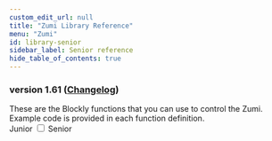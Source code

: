 ```yaml
---
custom_edit_url: null
title: "Zumi Library Reference"
menu: "Zumi"
id: library-senior
sidebar_label: Senior reference
hide_table_of_contents: true
---
```


<h3 class="homeDocLandingVersion">version 1.61 (<a class="orange-link" href="/doc-v2/docs/zumi/blockly/changelog">Changelog</a>)</h3>
These are the Blockly functions that you can use to control the Zumi. Example code is provided in each function definition.

<div class="center">
    <span class="label-toggle">Junior</span>
<label onClick={function hi(){if(document.getElementById("juniorSeniorSelector").checked){window.location.href = "/doc-v2/docs/zumi/blockly/reference/library-junior"}}} class="switch">
 <input id="juniorSeniorSelector" type="checkbox" />
  <span class="slider round"></span> 
</label><span class="label-toggle">Senior</span>
</div>

<div class="boxLanding marginTop25">
 
  
</div>

